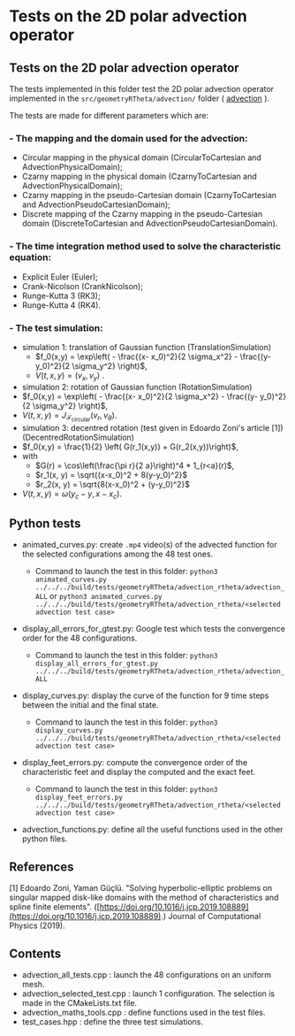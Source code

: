 # Tests on the 2D polar advection operator
 
## Tests on the 2D polar advection operator

The tests implemented in this folder test the 2D polar advection operator implemented in the `src/geometryRTheta/advection/` folder 
( [advection](./../../../src/geometryRTheta/advection/README.md) ).

The tests are made for different parameters which are:

### - The mapping and the domain used for the advection: 
 - Circular mapping in the physical domain (CircularToCartesian and AdvectionPhysicalDomain); 
 - Czarny mapping in the physical domain (CzarnyToCartesian and AdvectionPhysicalDomain); 
 - Czarny mapping in the pseudo-Cartesian domain (CzarnyToCartesian and AdvectionPseudoCartesianDomain); 
 - Discrete mapping of the Czarny mapping in the pseudo-Cartesian domain (DiscreteToCartesian and AdvectionPseudoCartesianDomain).
 	
### - The time integration method used to solve the characteristic equation: 
 - Explicit Euler (Euler); 
 - Crank-Nicolson (CrankNicolson); 
 - Runge-Kutta 3 (RK3); 
 - Runge-Kutta 4 (RK4). 
 	
### - The test simulation: 
 - simulation 1: translation of Gaussian function (TranslationSimulation)
   - $`f_0(x,y) = \exp\left( - \frac{(x- x_0)^2}{2 \sigma_x^2} - \frac{(y- y_0)^2}{2 \sigma_y^2} \right)`$, 
   - $`V(t, x, y) = (v_x, v_y)`$ . 
 - simulation 2: rotation of Gaussian function (RotationSimulation)
  - $`f_0(x,y) = \exp\left( - \frac{(x- x_0)^2}{2 \sigma_x^2} - \frac{(y- y_0)^2}{2 \sigma_y^2} \right)`$, 
  - $`V(t, x, y) = J_{\mathcal{F}_{\text{circular}}}(v_r, v_\theta)`$. 
 - simulation 3: decentred rotation (test given in Edoardo Zoni's article [1]) (DecentredRotationSimulation)
  - $`f_0(x,y) = \frac{1}{2} \left( G(r_1(x,y)) + G(r_2(x,y))\right)`$,
  - with 
     - $`G(r) = \cos\left(\frac{\pi r}{2 a}\right)^4 * 1_{r<a}(r)`$, 
     - $`r_1(x, y) = \sqrt{(x-x_0)^2 + 8(y-y_0)^2}`$ 
     - $`r_2(x, y) = \sqrt{8(x-x_0)^2 + (y-y_0)^2}`$ 
  - $`V(t, x, y) = \omega(y_c - y, x - x_c)`$. 


## Python tests

- animated\_curves.py: create `.mp4` video(s) of the advected function for the selected configurations among the 48 test ones.
	- Command to launch the test in this folder: `python3 animated_curves.py ../../../build/tests/geometryRTheta/advection_rtheta/advection_ALL`
	or `python3 animated_curves.py ../../../build/tests/geometryRTheta/advection_rtheta/<selected advection test case>`

- display\_all\_errors\_for\_gtest.py: Google test which tests the convergence order for the 48 configurations.
	- Command to launch the test in this folder: `python3 display_all_errors_for_gtest.py ../../../build/tests/geometryRTheta/advection_rtheta/advection_ALL`

- display\_curves.py: display the curve of the function for 9 time steps between the initial and the final state.  
	- Command to launch the test in this folder: `python3 display_curves.py ../../../build/tests/geometryRTheta/advection_rtheta/<selected advection test case>`

- display\_feet\_errors.py: compute the convergence order of the characteristic feet and display the computed and the exact feet. 
	- Command to launch the test in this folder: `python3 display_feet_errors.py ../../../build/tests/geometryRTheta/advection_rtheta/<selected advection test case>`

- advection\_functions.py: define all the useful functions used in the other python files. 



## References
[1] Edoardo Zoni, Yaman Güçlü. "Solving hyperbolic-elliptic problems on singular mapped 
disk-like domains with the method of characteristics and spline finite elements". 
([https://doi.org/10.1016/j.jcp.2019.108889](https://doi.org/10.1016/j.jcp.2019.108889).)
Journal of Computational Physics (2019).

## Contents

- advection\_all\_tests.cpp : launch the 48 configurations on an uniform mesh. 
- advection\_selected\_test.cpp : launch 1 configuration. The selection is made in the CMakeLists.txt file.
- advection\_maths\_tools.cpp : define functions used in the test files. 
- test\_cases.hpp : define the three test simulations. 


